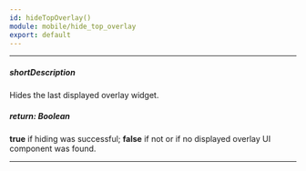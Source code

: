 ```yaml
---
id: hideTopOverlay()
module: mobile/hide_top_overlay
export: default
---
```

---
##### shortDescription
Hides the last displayed overlay widget.

##### return: Boolean
**true** if hiding was successful; **false** if not or if no displayed overlay UI component was found.

---
